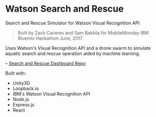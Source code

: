 # Watson Search and Rescue
Search and Rescue Simulator for Watson Visual Recognition API
> Built by Zach Caceres and Sam Bakkila for MobileMonday IBM Bluemix Hackathon June, 2017

Uses Watson's Visual Recognition API and a drone swarm to simulate aquatic
search and rescue operation aided by machine learning.

– [Search and Rescue Dashboard Repo](https://github.com/sbakkila/SRdashboard)

Built with:
- Unity3D
- Loopback.io
- IBM's Watson Visual Recognition API
- Node.js
- Express.js
- React
